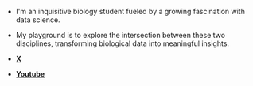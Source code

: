- I'm an inquisitive biology student fueled by a growing fascination with data science. 
- My playground is to explore the intersection between these two disciplines, transforming biological data into meaningful insights.

- **[X](https://x.com/mnd3vli)** 
- **[Youtube](https://youtube.com/@mnd3vli)**
